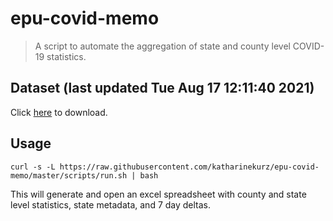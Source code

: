 # epu-covid-memo

> A script to automate the aggregation of state and county level COVID-19 statistics.

<!-- tmpl start -->

## Dataset (last updated Tue Aug 17 12:11:40 2021)

Click [here](https://covid-artifacts.s3.amazonaws.com/records/2021-8-17-121139-covid_artifact.xls) to download.

<!-- tmpl end -->

## Usage

```
curl -s -L https://raw.githubusercontent.com/katharinekurz/epu-covid-memo/master/scripts/run.sh | bash
```

This will generate and open an excel spreadsheet with county and state level statistics, state metadata, and 7 day deltas.